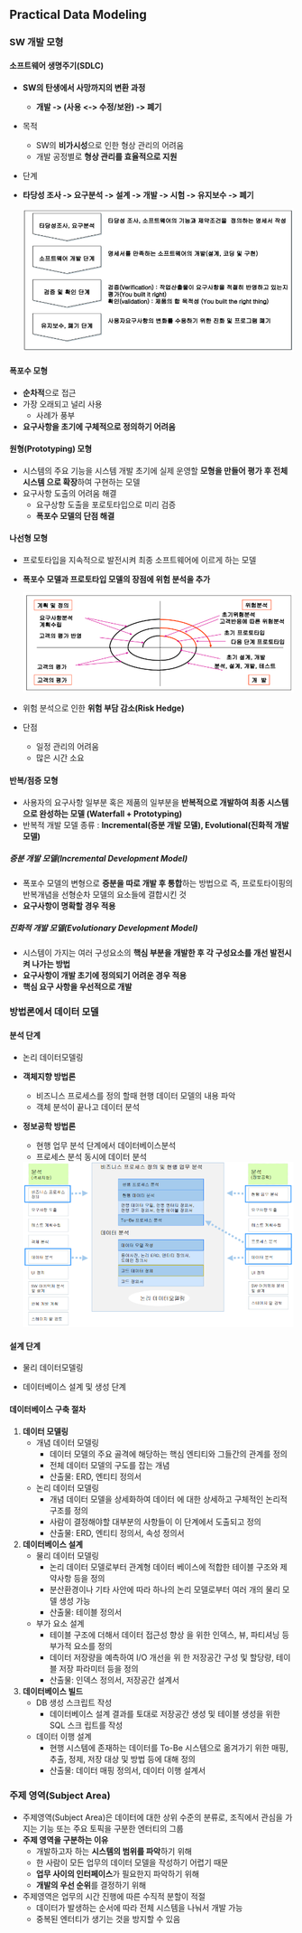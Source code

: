 ## Practical Data Modeling



### SW 개발 모형

####  소프트웨어 생명주기(SDLC)

- **SW의 탄생에서 사망까지의 변환 과정**

  - **개발 -> (사용 <-> 수정/보완) -> 폐기**

- 목적

  - SW의 **비가시성**으로 인한 형상 관리의 어려움
  - 개발 공정별로 **형상 관리를 효율적으로 지원**

- 단계

- **타당성 조사 -> 요구분석 -> 설계 -> 개발 -> 시험 -> 유지보수 -> 폐기**

  ​	<img src="..\img\image-20201006002120161.png" alt="image-20201006002120161" style="zoom:80%;" />



#### 폭포수 모형

- **순차적**으로 접근
- 가장 오래되고 널리 사용
  - 사례가 풍부
- **요구사항을 초기에 구체적으로 정의하기 어려움**



#### 원형(Prototyping) 모형

- 시스템의 주요 기능을 시스템 개발 초기에 실제 운영할 **모형을 만들어 평가 후 전체 시스템 으로 확장**하여 구현하는 모델
- 요구사항 도출의 어려움 해결
  - 요구상항 도출을 포로토타입으로 미리 검증
  - **폭포수 모델의 단점 해결**



#### 나선형 모형

- 프로토타입을 지속적으로 발전시켜 최종 소프트웨어에 이르게 하는 모델

- **폭포수 모델과 프로토타입 모델의 장점에 위험 분석을 추가**

  ​	<img src="..\img\image-20201006002745669.png" alt="image-20201006002745669" style="zoom:80%;" />

- 위험 분석으로 인한 **위험 부담 감소(Risk Hedge)**

- 단점

  - 일정 관리의 어려움
  - 많은 시간 소요



#### 반복/점증 모형

- 사용자의 요구사항 일부분 혹은 제품의 일부분을 **반복적으로 개발하여 최종 시스템으로 완성하는 모델 (Waterfall + Prototyping)**
- 반복적 개발 모델 종류 : **Incremental(증분 개발 모델), Evolutional(진화적 개발 모델)**



##### 증분 개발 모델(Incremental Development Model)

- 폭포수 모델의 변형으로 **증분을 따로 개발 후 통합**하는 방법으로 즉, 프로토타이핑의 반복개념을 선형순차 모델의 요소들에 결합시킨 것
- **요구사항이 명확할 경우 적용**



##### 진화적 개발 모델(Evolutionary Development Model)

- 시스템이 가지는 여러 구성요소의 **핵심 부분을 개발한 후 각 구성요소를 개선 발전시켜 나가는 방법**
- **요구사항이 개발 초기에 정의되기 어려운 경우 적용**
- **핵심 요구 사항을 우선적으로 개발**



### 방법론에서 데이터 모델

#### 분석 단계

- 논리 데이터모델링

- **객체지향 방법론**
  - 비즈니스 프로세스를 정의 할때 현행 데이터 모델의 내용 파악
  - 객체 분석이 끝나고 데이터 분석

- **정보공학 방법론**

  - 현행 업무 분석 단계에서 데이터베이스분석
  - 프로세스 분석 동시에 데이터 분석

   <img src="..\img\image-20201020225856338.png" alt="image-20201020225856338" style="zoom:80%;" />



#### 설계 단계

- 물리 데이터모델링

- 데이터베이스 설계 및 생성 단계



#### 데이터베이스 구축 절차

1. **데이터 모델링**
   - 개념 데이터 모델링
     - 데이터 모델의 주요 골격에 해당하는 핵심 엔티티와 그들간의 관계를 정의
     - 전체 데이터 모델의 구도를 잡는 개념
     - 산출물: ERD, 엔티티 정의서
   - 논리 데이터 모델링
     - 개념 데이터 모델을 상세화하여 데이터 에 대한 상세하고 구체적인 논리적 구조를 정의
     - 사람이 결정해야할 대부분의 사항들이 이 단계에서 도출되고 정의
     - 산출물: ERD, 엔티티 정의서, 속성 정의서
2. **데이터베이스 설계**
   - 물리 데이터 모델링
     - 논리 데이터 모델로부터 관계형 데이터 베이스에 적합한 테이블 구조와 제약사항 등을 정의
     - 분산환경이나 기타 사안에 따라 하나의 논리 모델로부터 여러 개의 물리 모델 생성 가능
     - 산출물: 테이블 정의서
   - 부가 요소 설계
     - 테이블 구조에 더해서 데이터 접근성 향상 을 위한 인덱스, 뷰, 파티셔닝 등 부가적 요소를 정의
     - 데이터 저장량을 예측하여 I/O 개선을 위 한 저장공간 구성 및 할당량, 테이블 저장 파라미터 등을 정의
     - 산출물: 인덱스 정의서, 저장공간 설계서
3. **데이터베이스 빌드**
   - DB 생성 스크립트 작성
     - 데이터베이스 설계 결과를 토대로 저장공간 생성 및 테이블 생성을 위한 SQL 스크 립트를 작성
   - 데이터 이행 설계
     - 현행 시스템에 존재하는 데이터를 To-Be 시스템으로 옮겨가기 위한 매핑, 추출, 정제, 저장 대상 및 방법 등에 대해 정의
     - 산출물: 데이터 매핑 정의서, 데이터 이행 설계서



### 주제 영역(Subject Area)

- 주제영역(Subject Area)은 데이터에 대한 상위 수준의 분류로, 조직에서 관심을 가지는 기능 또는 주요 토픽을 구분한 엔터티의 그룹
- **주제 영역을 구분하는 이유**
  - 개발하고자 하는 **시스템의 범위를 파악**하기 위해
  - 한 사람이 모든 업무의 데이터 모델을 작성하기 어렵기 때문
  - **업무 사이의 인터페이스**가 필요한지 파악하기 위해
  - **개발의 우선 순위**를 결정하기 위해
- 주제영역은 업무의 시간 진행에 따른 수직적 분할이 적절
  - 데이터가 발생하는 순서에 따라 전체 시스템을 나눠서 개발 가능
  - 중복된 엔터티가 생기는 것을 방지할 수 있음





